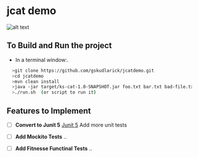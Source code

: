 # jcat demo

![alt text](https://help.github.com/assets/images/site/be-social.gif)



## To Build and Run the project

* In a terminal window:.
``` sh
  >git clone https://github.com/gskudlarick/jcatdemo.git
  >cd jcatdemo
  >mvn clean install
  >java -jar target/ks-cat-1.0-SNAPSHOT.jar foo.txt bar.txt bad-file.txt
  >./run.sh  (or script to run it)
```

 
 ## Features to Implement
 - [ ] **Convert to Junit 5** [Junit 5](https://junit.org/junit5/docs/current/user-guide/)  Add more unit tests
 - [ ] **Add Mockito Tests** ..
 - [ ] **Add Fitnesse Functinal Tests** ..

 

